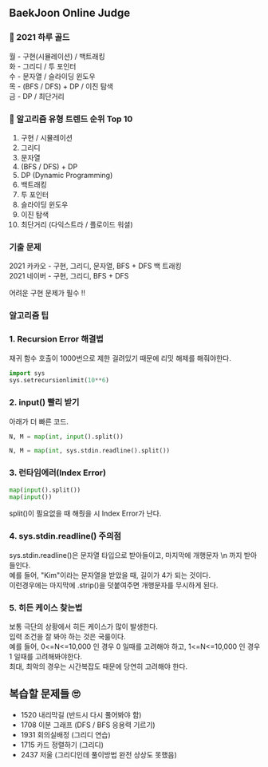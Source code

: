## BaekJoon Online Judge 

### 🥇 2021 하루 골드
월 - 구현(시뮬레이션) / 백트래킹   
화 - 그리디 / 투 포인터   
수 - 문자열 / 슬라이딩 윈도우   
목 - (BFS / DFS) + DP / 이진 탐색    
금 - DP / 최단거리   
 
### 👑 알고리즘 유형 트렌드 순위 Top 10 
1. 구현 / 시뮬레이션
2. 그리디
3. 문자열
4. (BFS / DFS) + DP
5. DP (Dynamic Programming)
6. 백트래킹
7. 투 포인터
8. 슬라이딩 윈도우
9. 이진 탐색
10. 최단거리 (다익스트라 / 플로이드 워셜)

### 기출 문제
2021 카카오 - 구현, 그리디, 문자열, BFS + DFS 백 트래킹   
2021 네이버 - 구현, 그리디, BFS + DFS   
   
어려운 구현 문제가 필수 !!

### 알고리즘 팁
### 1. Recursion Error 해결법
재귀 함수 호출이 1000번으로 제한 걸려있기 때문에 리밋 해제를 해줘야한다.   

```python
import sys
sys.setrecursionlimit(10**6)
```

### 2. input() 빨리 받기
아래가 더 빠른 코드.   
```python
N, M = map(int, input().split())

N, M = map(int, sys.stdin.readline().split())
```

### 3. 런타임에러(Index Error)
```python
map(input().split())
map(input())
```
split()이 필요없을 때 해줬을 시 Index Error가 난다. 
   
### 4. sys.stdin.readline() 주의점
sys.stdin.readline()은 문자열 타입으로 받아들이고, 마지막에 개행문자 \n 까지 받아들인다.   
예를 들어, "Kim"이라는 문자열을 받았을 때, 길이가 4가 되는 것이다.   
이런경우에는 마지막에 .strip()을 덧붙여주면 개행문자를 무시하게 된다.

### 5. 히든 케이스 찾는법
보통 극단의 상황에서 히든 케이스가 많이 발생한다.   
입력 조건을 잘 봐야 하는 것은 국룰이다.   
예를 들어, 0<=N<=10,000 인 경우 0 일때를 고려해야 하고, 1<=N<=10,000 인 경우 1 일때를 고려해봐야한다.    
최대, 최악의 경우는 시간복잡도 때문에 당연히 고려해야 한다.

## 복습할 문제들 🙄
- 1520 내리막길 (반드시 다시 풀어봐야 함)
- 1708 이분 그래프 (DFS / BFS 응용력 기르기)
- 1931 회의실배정 (그리디 연습)
- 1715 카드 정렬하기 (그리디)
- 2437 저울 (그리디인데 풀이방법 완전 상상도 못했음)
